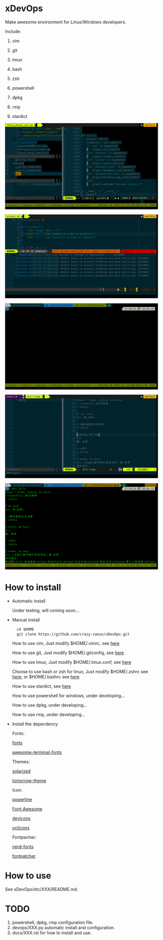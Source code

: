 # xDevOps

Make awesome environment for Linux/Windows developers.

Include:

1. vim

2. git

3. tmux

4. bash

5. zsh

6. powershell

7. dpkg

8. rmp

9. stardict

![pic](/data/all.png)

![pic1](/data/vim.png)

![pic2](/data/tmux.png)

![pic3](/data/stardict.png)

![pic4](/data/sdcv.png)

# How to install

* Automatic install

    Under testing, will coming soon...

* Manual install

        cd $HOME
        git clone https://github.com/crazy-canux/xDevOps.git

    How to use vim, Just modify $HOME/.vimrc, see [here](/etc/vim/README.md)

    How to use git, Just modify $HOME/.gitconfig, see [here](/etc/git/README.md)

    How to use tmux, Just modify $HOME/.tmux.conf, see [here](/etc/tmux/README.md)

    Choose to use bash or zsh for linux, Just modify $HOME/.zshrc see [here](/etc/zsh/README.md), or $HOME/.bashrc see [here](/etc/bash/README.md)

    How to use stardict, see [here](/etc/stardict/README.md)

    How to use powershell for windows, under developing...

    How to use dpkg, under developing...

    How to use rmp, under developing...

* Install the dependency

    Fonts:

    [fonts](https://github.com/powerline/fonts)

    [awesome-terminal-fonts](https://github.com/gabrielelana/awesome-terminal-fonts)

    Themes:

    [solarized](https://github.com/altercation/solarized)

    [tomorrow-theme](https://github.com/chriskempson/tomorrow-theme)

    Icon:

    [powerline](https://github.com/powerline/powerline)

    [Font-Awesome](https://github.com/FortAwesome/Font-Awesome)

    [devicons](https://github.com/vorillaz/devicons)

    [octicons](https://github.com/primer/octicons)

    Fontpacher:

    [nerd-fonts](https://github.com/ryanoasis/nerd-fonts)

    [fontpatcher](https://github.com/powerline/fontpatcher)

# How to use

See xDevOps/etc/XXX/README.md.

# TODO

1. powershell, dpkg, rmp configuration file.
2. devops/XXX.py automatic install and configuration.
3. docs/XXX.rst for how to install and use.

